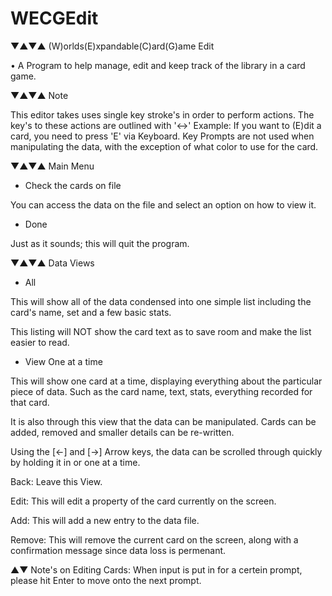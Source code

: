 # WECGEdit

▼▲▼▲ (W)orlds(E)xpandable(C)ard(G)ame Edit

• A Program to help manage, edit and keep track of the library in a card game.

▼▲▼▲ Note

This editor takes uses single key stroke's in order to perform actions.
The key's to these actions are outlined with '<->'
Example: If you want to (E)dit a card, you need to press 'E' via Keyboard.
Key Prompts are not used when manipulating the data, with the exception of what color to use for the card.
  
▼▲▼▲ Main Menu

- Check the cards on file

You can access the data on the file and select an option on how to view it.

- Done

Just as it sounds; this will quit the program.
  
▼▲▼▲ Data Views

- All

This will show all of the data condensed into one simple list including the card's name, set and a few basic stats.

This listing will NOT show the card text as to save room and make the list easier to read.

- View One at a time

This will show one card at a time, displaying everything about the particular piece of data. Such as the card name, text, stats, everything recorded for that card.
  
It is also through this view that the data can be manipulated. Cards can be added, removed and smaller details can be re-written.

Using the [←] and [→] Arrow keys, the data can be scrolled through quickly by holding it in or one at a time.

Back: Leave this View.

Edit: This will edit a property of the card currently on the screen.

Add: This will add a new entry to the data file.

Remove: This will remove the current card on the screen, along with a confirmation message since data loss is permenant.
  
▲▼ Note's on Editing Cards: When input is put in for a certein prompt, please hit Enter to move onto the next prompt.
